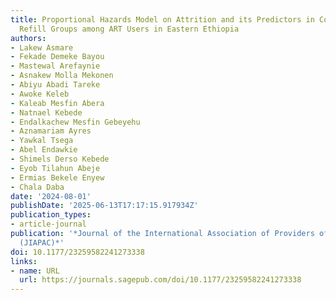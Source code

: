 ```yaml
---
title: Proportional Hazards Model on Attrition and its Predictors in Community Antiretroviral
  Refill Groups among ART Users in Eastern Ethiopia
authors:
- Lakew Asmare
- Fekade Demeke Bayou
- Mastewal Arefaynie
- Asnakew Molla Mekonen
- Abiyu Abadi Tareke
- Awoke Keleb
- Kaleab Mesfin Abera
- Natnael Kebede
- Endalkachew Mesfin Gebeyehu
- Aznamariam Ayres
- Yawkal Tsega
- Abel Endawkie
- Shimels Derso Kebede
- Eyob Tilahun Abeje
- Ermias Bekele Enyew
- Chala Daba
date: '2024-08-01'
publishDate: '2025-06-13T17:17:15.917934Z'
publication_types:
- article-journal
publication: '*Journal of the International Association of Providers of AIDS Care
  (JIAPAC)*'
doi: 10.1177/23259582241273338
links:
- name: URL
  url: https://journals.sagepub.com/doi/10.1177/23259582241273338
---
```

